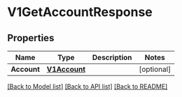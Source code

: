 # V1GetAccountResponse

## Properties

Name | Type | Description | Notes
------------ | ------------- | ------------- | -------------
**Account** | [**V1Account**](v1Account.md) |  | [optional] 

[[Back to Model list]](../README.md#documentation-for-models) [[Back to API list]](../README.md#documentation-for-api-endpoints) [[Back to README]](../README.md)


